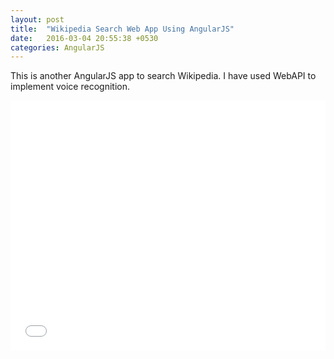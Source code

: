 ```yaml
---
layout: post
title:  "Wikipedia Search Web App Using AngularJS"
date:   2016-03-04 20:55:38 +0530
categories: AngularJS
---
```

This is another AngularJS app to search Wikipedia. I have used WebAPI to implement voice recognition.

<iframe height='400' scrolling='no' title='LWMZdY' src='//codepen.io/Venkateshwaran-1472016184/embed/LWMZdY/?height=265&theme-id=dark&default-tab=result&embed-version=2' frameborder='no' allowtransparency='true' allowfullscreen='true' style='width: 100%;'>See the Pen <a href='http://codepen.io/Venkateshwaran-1472016184/pen/LWMZdY/'>LWMZdY</a> by Venkateshwaran (<a href='http://codepen.io/Venkateshwaran-1472016184'>@Venkateshwaran-1472016184</a>) on <a href='http://codepen.io'>CodePen</a>.
</iframe>

[jekyll-docs]: https://jekyllrb.com/docs/home
[jekyll-gh]:   https://github.com/jekyll/jekyll
[jekyll-talk]: https://talk.jekyllrb.com/
